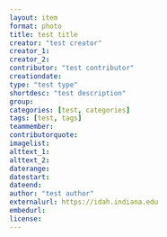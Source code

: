 ```yaml
---
layout: item
format: photo
title: test title
creator: "test creator"
creator_1: 
creator_2: 
contributor: "test contributor"
creationdate: 
type: "test type"
shortdesc: "test description"
group: 
categories: [test, categories]
tags: [test, tags]
teammember: 
contributorquote: 
imagelist: 
alttext_1: 
alttext_2: 
daterange: 
datestart: 
dateend: 
author: "test author"
externalurl: https://idah.indiana.edu
embedurl: 
license: 
---
```

